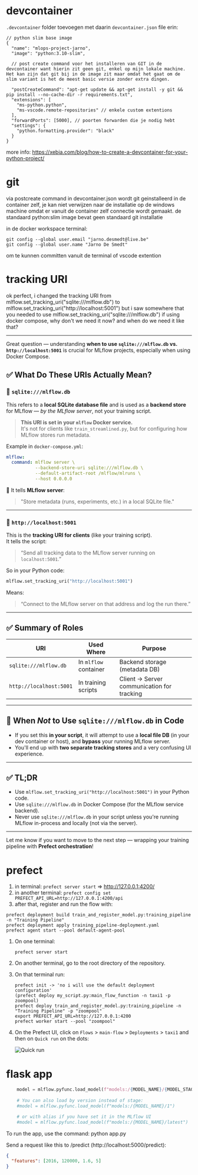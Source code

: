 # devcontainer

`.devcontainer` folder toevoegen met daarin `devcontainer.json` file erin:
````
// python slim base image 
{
  "name": "mlops-project-jarno",
  "image": "python:3.10-slim",
  
  // post create command voor het installeren van GIT in de devcontainer want hierin zit geen git, enkel op mijn lokale machine. Het kan zijn dat git bij in de image zit maar omdat het gaat om de slim variant is het de meest basic versie zonder extra dingen. 
  
  "postCreateCommand": "apt-get update && apt-get install -y git && pip install --no-cache-dir -r requirements.txt",
  "extensions": [
    "ms-python.python",
    "ms-vscode.remote-repositories" // enkele custom extentions
  ],
  "forwardPorts": [5000], // poorten forwarden die je nodig hebt
  "settings": {
    "python.formatting.provider": "black"
  }
}

````
more info: https://xebia.com/blog/how-to-create-a-devcontainer-for-your-python-project/

# git 

via postcreate command in devcontainer.json wordt git geinstalleerd in de container zelf, je kan niet verwijzen naar de installatie op de windows machine omdat er vanuit de container zelf connectie wordt gemaakt. de standaard python:slim image bevat geen standaard git installatie

in de docker workspace terminal:
````
git config --global user.email "jarno.desmedt@live.be"
git config --global user.name "Jarno De Smedt"
````
om te kunnen committen vanuit de terminal of vscode extention

# tracking URI


ok perfect, i changed the tracking URI from mlflow.set_tracking_uri("sqlite:///mlflow.db") to mlflow.set_tracking_uri("http://localhost:5001") but i saw somewhere that you needed to use mlflow.set_tracking_uri("sqlite:///mlflow.db") if using docker compose, why don't we need it now? and when do we need it like that?

---


Great question — understanding **when to use `sqlite:///mlflow.db` vs. `http://localhost:5001`** is crucial for MLflow projects, especially when using Docker Compose.


## ✅ What Do These URIs Actually Mean?

### 🔹 `sqlite:///mlflow.db`
This refers to a **local SQLite database file** and is used as a **backend store** for MLflow — *by the MLflow server*, not your training script.

> **This URI is set in your `mlflow` Docker service.**  
> It's not for clients like `train_streamlined.py`, but for configuring how MLflow stores run metadata.

Example in `docker-compose.yml`:
```yaml
mlflow:
  command: mlflow server \
           --backend-store-uri sqlite:///mlflow.db \
           --default-artifact-root /mlflow/mlruns \
           --host 0.0.0.0
```

🧠 It tells **MLflow server**:  
> "Store metadata (runs, experiments, etc.) in a local SQLite file."

---

### 🔹 `http://localhost:5001`
This is the **tracking URI for clients** (like your training script).  
It tells the script:
> “Send all tracking data to the MLflow server running on `localhost:5001`.”

So in your Python code:
```python
mlflow.set_tracking_uri("http://localhost:5001")
```

Means:  
> “Connect to the MLflow server on that address and log the run there.”

---

## ✅ Summary of Roles

| URI                            | Used Where             | Purpose                                      |
|--------------------------------|------------------------|----------------------------------------------|
| `sqlite:///mlflow.db`         | In `mlflow` container  | Backend storage (metadata DB)                |
| `http://localhost:5001`       | In training scripts    | Client → Server communication for tracking   |

---

## 🚫 When *Not* to Use `sqlite:///mlflow.db` in Code

- If you set this **in your script**, it will attempt to use a **local file DB** (in your dev container or host), and **bypass** your running MLflow server.
- You'll end up with **two separate tracking stores** and a very confusing UI experience.

---

## ✅ TL;DR

- Use `mlflow.set_tracking_uri("http://localhost:5001")` in your Python code.
- Use `sqlite:///mlflow.db` in Docker Compose (for the MLflow service backend).
- Never use `sqlite:///mlflow.db` in your script unless you're running MLflow in-process and locally (not via the server).

---

Let me know if you want to move to the next step — wrapping your training pipeline with **Prefect orchestration**!




# prefect

1. in terminal: `prefect server start` => http://127.0.0.1:4200/
2. in another terminal: `prefect config set PREFECT_API_URL=http://127.0.0.1:4200/api`
3. after that, register and run the flow with: 

````
prefect deployment build train_and_register_model.py:training_pipeline -n "Training Pipeline"
prefect deployment apply training_pipeline-deployment.yaml
prefect agent start --pool default-agent-pool
````

1. On one terminal:

    ```shell
    prefect server start
    ```

2. On another terminal, go to the root directory of the repository.

3. On that terminal run:

    ```shell
    prefect init -> 'no i will use the default deployment configuration'
    (prefect deploy my_script.py:main_flow_function -n taxi1 -p zoompool)
    prefect deploy train_and_register_model.py:training_pipeline -n "Training Pipeline" -p "zoompool"
    export PREFECT_API_URL=http://127.0.0.1:4200
    prefect worker start --pool "zoompool"
    ```

4. On the Prefect UI, click on `Flows` > `main-flow` > `Deployments` > `taxi1` and then on `Quick run` on the dots:

    ![Quick run](screenshot.png)


# flask app

````python
    model = mlflow.pyfunc.load_model(f"models:/{MODEL_NAME}/{MODEL_STAGE}")
    
    # You can also load by version instead of stage:
    #model = mlflow.pyfunc.load_model(f"models:/{MODEL_NAME}/1")

    # or with alias if you have set it in the MLflow UI
    #model = mlflow.pyfunc.load_model(f"models:/{MODEL_NAME}/latest")
````

To run the app, use the command: python app.py

Send a request like this to /predict (http://localhost:5000/predict):
````json
{
  "features": [2016, 120000, 1.6, 5]
}
````

# 


# 